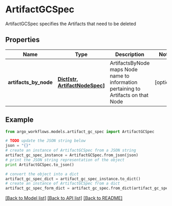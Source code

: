 # ArtifactGCSpec

ArtifactGCSpec specifies the Artifacts that need to be deleted

## Properties

Name | Type | Description | Notes
------------ | ------------- | ------------- | -------------
**artifacts_by_node** | [**Dict[str, ArtifactNodeSpec]**](ArtifactNodeSpec.md) | ArtifactsByNode maps Node name to information pertaining to Artifacts on that Node | [optional] 

## Example

```python
from argo_workflows.models.artifact_gc_spec import ArtifactGCSpec

# TODO update the JSON string below
json = "{}"
# create an instance of ArtifactGCSpec from a JSON string
artifact_gc_spec_instance = ArtifactGCSpec.from_json(json)
# print the JSON string representation of the object
print ArtifactGCSpec.to_json()

# convert the object into a dict
artifact_gc_spec_dict = artifact_gc_spec_instance.to_dict()
# create an instance of ArtifactGCSpec from a dict
artifact_gc_spec_form_dict = artifact_gc_spec.from_dict(artifact_gc_spec_dict)
```
[[Back to Model list]](../README.md#documentation-for-models) [[Back to API list]](../README.md#documentation-for-api-endpoints) [[Back to README]](../README.md)


